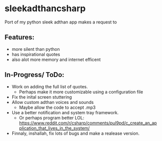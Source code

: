 # sleekadthancsharp
Port of my python sleek adthan app
makes a request to 
## Features:
- more silent than python
- has inspirational quotes
- also alot more memory and internet efficent
## In-Progress/ ToDo:
- Work on adding the full list of quotes.
  - Perhaps make it more customizable using a configuration file
- Fix the inital screen stuttering
- Allow custom adthan voices and sounds
  - Maybe allow the code to accept .mp3
- Use a better notification and system tray framework.
  - Or perhaps program better LOL: https://www.reddit.com/r/csharp/comments/pul9pd/c_create_an_application_that_lives_in_the_system/ 
- Finnaly, inshallah, fix lots of bugs and make a realease version.
